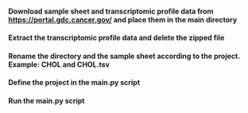 #### Download sample sheet and transcriptomic profile data from https://portal.gdc.cancer.gov/ and place them in the main directory
#### Extract the transcriptomic profile data and delete the zipped file
#### Rename the directory and the sample sheet according to the project. Example: CHOL and CHOL.tsv
#### Define the project in the main.py script
#### Run the main.py script
